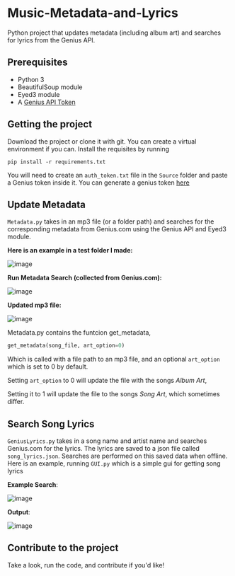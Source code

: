 # Music-Metadata-and-Lyrics
Python project that updates metadata (including album art) and searches for lyrics from the Genius API. 

## Prerequisites
* Python 3
* BeautifulSoup module
* Eyed3 module
* A [Genius API Token](https://docs.genius.com/#/getting-started-h1)


## Getting the project

Download the project or clone it with git. You can create a virtual environment if you can.
Install the requisites by running

```
pip install -r requirements.txt
```

You will need to create an `auth_token.txt` file in the `Source` folder and paste a Genius token inside it. 
You can generate a genius token [here](https://docs.genius.com/#/getting-started-h1)

## Update Metadata
`Metadata.py` takes in an mp3 file (or a folder path) and searches for the corresponding metadata from Genius.com using the Genius API and Eyed3 module.

__Here is an example in a test folder I made:__

![image](https://user-images.githubusercontent.com/63872314/128447097-ededaaad-9bea-4273-a653-b72e134a9da5.png)

__Run Metadata Search (collected from Genius.com):__

![image](https://user-images.githubusercontent.com/63872314/128447244-50ff1129-283f-4468-b515-7a03ecc0d511.png)

__Updated mp3 file:__

![image](https://user-images.githubusercontent.com/63872314/128447351-ac50ae19-5c14-4fa3-bb67-fdf234412721.png)

Metadata.py contains the funtcion get_metadata,

```python
get_metadata(song_file, art_option=0)
```

Which is called with a file path to an mp3 file, and an optional `art_option` which is set to 0 by default.

Setting `art_option` to 0 will update the file with the songs *Album Art*,

Setting it to 1 will update the file to the songs *Song Art*, which sometimes differ.

## Search Song Lyrics
`GeniusLyrics.py` takes in a song name and artist name and searches Genius.com for the lyrics. The lyrics are saved to a json file called `song_lyrics.json`. Searches are performed on this saved data when offline. Here is an example, running `GUI.py` which is a simple gui for getting song lyrics

__Example Search__:

![image](https://user-images.githubusercontent.com/63872314/128579595-604eba7a-b5f2-4a3b-936d-5d20945767e9.png)

__Output__:

![image](https://user-images.githubusercontent.com/63872314/128579639-bb099cbe-0d5d-4a0f-99af-fe760f9c8308.png)

## Contribute to the project
Take a look, run the code, and contribute if you'd like!






